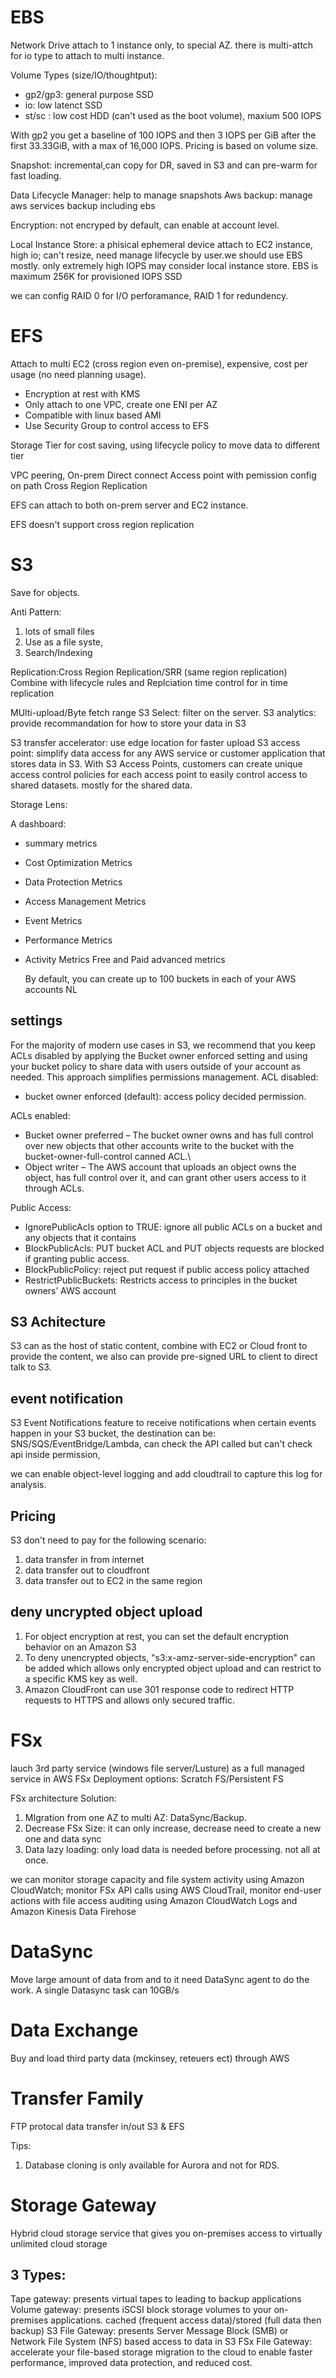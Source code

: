 # EBS

Network Drive attach to 1 instance only, to special AZ. there is multi-attch for io type to attach to multi instance.

Volume Types (size/IO/thoughtput):

- gp2/gp3: general purpose SSD
- io: low latenct SSD
- st/sc : low cost HDD (can't used as the boot volume), maxium 500 IOPS

With gp2 you get a baseline of 100 IOPS and then 3 IOPS per GiB after the first 33.33GiB, with a max of 16,000 IOPS. Pricing is based on volume size.

Snapshot: incremental,can copy for DR, saved in S3 and can pre-warm for fast loading.

Data Lifecycle Manager: help to manage snapshots
Aws backup: manage aws services backup including ebs

Encryption: not encryped by default, can enable at account level.

Local Instance Store: a phisical ephemeral device attach to EC2 instance, high io; can't resize, need manage lifecycle by user.we should use EBS mostly. only extremely high IOPS may consider local instance store. EBS is maximum 256K for provisioned IOPS SSD

we can config RAID 0 for I/O perforamance, RAID 1 for redundency.

# EFS

Attach to multi EC2 (cross region even on-premise), expensive, cost per usage (no need planning usage).

- Encryption at rest with KMS
- Only attach to one VPC, create one ENI per AZ
- Compatible with linux based AMI
- Use Security Group to control access to EFS

Storage Tier for cost saving, using lifecycle policy to move data to different tier

VPC peering, On-prem Direct connect
Access point with pemission config on path
Cross Region Replication

EFS can attach to both on-prem server and EC2 instance.

EFS doesn't support cross region replication

# S3

Save for objects.

Anti Pattern:

1. lots of small files
2. Use as a file syste,
3. Search/Indexing

Replication:Cross Region Replication/SRR (same region replication)
Combine with lifecycle rules and Replciation time control for in time replication

MUlti-upload/Byte fetch range
S3 Select: filter on the server.
S3 analytics: provide recommandation for how to store your data in S3

S3 transfer accelerator: use edge location for faster upload
S3 access point: simplify data access for any AWS service or customer application that stores data in S3. With S3 Access Points, customers can create unique access control policies for each access point to easily control access to shared datasets. mostly for the shared data.

Storage Lens:

A dashboard:

- summary metrics
- Cost Optimization Metrics
- Data Protection Metrics
- Access Management Metrics
- Event Metrics
- Performance Metrics
- Activity Metrics
  Free and Paid advanced metrics

  By default, you can create up to 100 buckets in each of your AWS accounts
  NL

## settings

For the majority of modern use cases in S3, we recommend that you keep ACLs disabled by applying the Bucket owner enforced setting and using your bucket policy to share data with users outside of your account as needed. This approach simplifies permissions management.
ACL disabled:

- bucket owner enforced (default): access policy decided permission.

ACLs enabled:

- Bucket owner preferred – The bucket owner owns and has full control over new objects that other accounts write to the bucket with the bucket-owner-full-control canned ACL.\
- Object writer – The AWS account that uploads an object owns the object, has full control over it, and can grant other users access to it through ACLs.

Public Access:

- IgnorePublicAcls option to TRUE: ignore all public ACLs on a bucket and any objects that it contains
- BlockPublicAcls: PUT bucket ACL and PUT objects requests are blocked if granting public access.
- BlockPublicPolicy: reject put request if public access policy attached
- RestrictPublicBuckets: Restricts access to principles in the bucket owners’ AWS account

## S3 Achitecture

S3 can as the host of static content, combine with EC2 or Cloud front to provide the content, we also can provide pre-signed URL to client to direct talk to S3.

## event notification

S3 Event Notifications feature to receive notifications when certain events happen in your S3 bucket, the destination can be: SNS/SQS/EventBridge/Lambda, can check the API called but can't check api inside permission,

we can enable object-level logging and add cloudtrail to capture this log for analysis.

## Pricing

S3 don't need to pay for the following scenario:

1. data transfer in from internet
2. data transfer out to cloudfront
3. data transfer out to EC2 in the same region

## deny uncrypted object upload

1. For object encryption at rest, you can set the default encryption behavior on an Amazon S3
2. To deny unencrypted objects, "s3:x-amz-server-side-encryption" can be added which allows only encrypted object upload and can restrict to a specific KMS key as well.
3. Amazon CloudFront can use 301 response code to redirect HTTP requests to HTTPS and allows only secured traffic.

# FSx

lauch 3rd party service (windows file server/Lusture) as a full managed service in AWS
FSx Deployment options: Scratch FS/Persistent FS

FSx architecture Solution:

1. MIgration from one AZ to multi AZ: DataSync/Backup.
2. Decrease FSx Size: it can only increase, decrease need to create a new one and data sync
3. Data lazy loading: only load data is needed before processing. not all at once.

we can monitor storage capacity and file system activity using Amazon CloudWatch; monitor FSx API calls using AWS CloudTrail, monitor end-user actions with file access auditing using Amazon CloudWatch Logs and Amazon Kinesis Data Firehose

# DataSync

Move large amount of data from and to
it need DataSync agent to do the work.
A single Datasync task can 10GB/s

# Data Exchange

Buy and load third party data (mckinsey, reteuers ect) through AWS

# Transfer Family

FTP protocal data transfer in/out S3 & EFS

Tips:

1. Database cloning is only available for Aurora and not for RDS.

# Storage Gateway

Hybrid cloud storage service that gives you on-premises access to virtually unlimited cloud storage

## 3 Types:

Tape gateway: presents virtual tapes to leading to backup applications
Volume gateway: presents iSCSI block storage volumes to your on-premises applications. cached (frequent access data)/stored (full data then backup)
S3 File Gateway: presents Server Message Block (SMB) or Network File System (NFS) based access to data in S3
FSx File Gateway: accelerate your file-based storage migration to the cloud to enable faster performance, improved data protection, and reduced cost.
